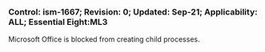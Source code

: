 ### Control: ism-1667; Revision: 0; Updated: Sep-21; Applicability: ALL; Essential Eight:ML3
<p>Microsoft Office is blocked from creating child processes.</p>